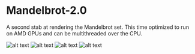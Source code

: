 # Mandelbrot-2.0
A second stab at rendering the Mandelbrot set. This time optimized to run on AMD GPUs and can be multithreaded over the CPU.

![alt text](https://github.com/BlackHat0001/Mandelbrot-2.0/blob/main/Renders/Mandelbrot1.png)
![alt text](https://github.com/BlackHat0001/Mandelbrot-2.0/blob/main/Renders/Mandelbrot2.png)
![alt text](https://github.com/BlackHat0001/Mandelbrot-2.0/blob/main/Renders/Mandelbrot3.png)
![alt text](https://github.com/BlackHat0001/Mandelbrot-2.0/blob/main/Renders/Mandelbrot4.png)
